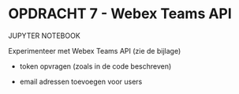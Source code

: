 # OPDRACHT 7 - Webex Teams API

JUPYTER NOTEBOOK

Experimenteer met Webex Teams API (zie de bijlage)

- token opvragen (zoals in de code beschreven)

- email adressen toevoegen voor users
